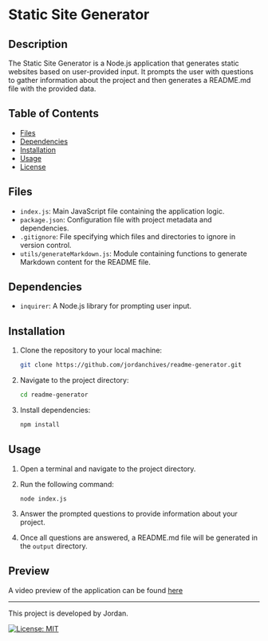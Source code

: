 # Static Site Generator

## Description

The Static Site Generator is a Node.js application that generates static websites based on user-provided input. It prompts the user with questions to gather information about the project and then generates a README.md file with the provided data.

## Table of Contents

- [Files](#files)
- [Dependencies](#dependencies)
- [Installation](#installation)
- [Usage](#usage)
- [License](#license)

## Files

- `index.js`: Main JavaScript file containing the application logic.
- `package.json`: Configuration file with project metadata and dependencies.
- `.gitignore`: File specifying which files and directories to ignore in version control.
- `utils/generateMarkdown.js`: Module containing functions to generate Markdown content for the README file.

## Dependencies

- `inquirer`: A Node.js library for prompting user input.

## Installation

1. Clone the repository to your local machine:

    ```bash
    git clone https://github.com/jordanchives/readme-generator.git
    ```

2. Navigate to the project directory:

    ```bash
    cd readme-generator
    ```

3. Install dependencies:

    ```bash
    npm install
    ```

## Usage

1. Open a terminal and navigate to the project directory.

2. Run the following command:
    ```
    node index.js
    ```
3. Answer the prompted questions to provide information about your project.

4. Once all questions are answered, a README.md file will be generated in the `output` directory.

## Preview

A video preview of the application can be found [here]()

---

This project is developed by Jordan.

[![License: MIT](https://img.shields.io/badge/License-MIT-yellow.svg)](LICENSE)